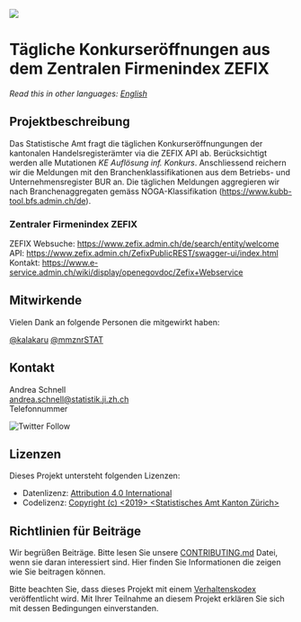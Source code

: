 ![](https://opendata.swiss/content/uploads/2016/02/kt_zh.png)

# Tägliche Konkurseröffnungen aus dem Zentralen Firmenindex ZEFIX

*Read this in other languages: [English](README_EN.md)*

## Projektbeschreibung

Das Statistische Amt fragt die täglichen Konkurseröffnungungen der kantonalen Handelsregisterämter via die ZEFIX API ab. Berücksichtigt werden alle Mutationen *KE Auflösung inf. Konkurs*. Anschliessend reichern wir die Meldungen mit den Branchenklassifikationen aus dem Betriebs- und Unternehmensregister BUR an. Die täglichen Meldungen aggregieren wir nach Branchenaggregaten gemäss NOGA-Klassifikation (https://www.kubb-tool.bfs.admin.ch/de).

### Zentraler Firmenindex ZEFIX
ZEFIX Websuche: https://www.zefix.admin.ch/de/search/entity/welcome
API: https://www.zefix.admin.ch/ZefixPublicREST/swagger-ui/index.html
Kontakt: https://www.e-service.admin.ch/wiki/display/openegovdoc/Zefix+Webservice

## Mitwirkende

Vielen Dank an folgende Personen die mitgewirkt haben: 

[@kalakaru](https://github.com/kalakaru)
[@mmznrSTAT](https://github.com/mmznrSTAT)

## Kontakt

Andrea Schnell  <br>
andrea.schnell@statistik.ji.zh.ch <br>
Telefonnummer <br>

![Twitter Follow](https://img.shields.io/twitter/follow/statistik_zh?style=social)

## Lizenzen

Dieses Projekt untersteht folgenden Lizenzen: <br>
- Datenlizenz: [Attribution 4.0 International](https://github.com/statistikZH/STAT_Schablone/blob/master/LICENSE_data)
- Codelizenz: [Copyright (c) <2019> <Statistisches Amt Kanton Zürich>](https://github.com/statistikZH/STAT_Schablone/blob/master/LICENSE_code)

## Richtlinien für Beiträge
Wir begrüßen Beiträge. Bitte lesen Sie unsere [CONTRIBUTING.md](https://github.com/statistikZH/STAT_Schablone/blob/master/CONTRIBUTING.md) Datei, wenn sie daran interessiert sind. Hier finden Sie Informationen die zeigen wie Sie beitragen können. 

Bitte beachten Sie, dass dieses Projekt mit einem [Verhaltenskodex](https://github.com/statistikZH/STAT_Schablone/blob/master/CodeOfConduct.md) veröffentlicht wird. Mit Ihrer Teilnahme an diesem Projekt erklären Sie sich mit dessen Bedingungen einverstanden.


